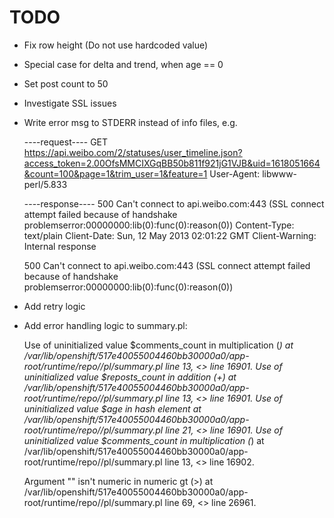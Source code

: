 # TODO

* Fix row height (Do not use hardcoded value)

* Special case for delta and trend, when age == 0

* Set post count to 50

* Investigate SSL issues

* Write error msg to STDERR instead of info files, e.g.

    ----request----
    GET https://api.weibo.com/2/statuses/user_timeline.json?access_token=2.00OfsMMCIXGqBB50b811f921jG1VJB&uid=1618051664&count=100&page=1&trim_user=1&feature=1
    User-Agent: libwww-perl/5.833
    
    
    ----response----
    500 Can't connect to api.weibo.com:443 (SSL connect attempt failed because of handshake problemserror:00000000:lib(0):func(0):reason(0))
    Content-Type: text/plain
    Client-Date: Sun, 12 May 2013 02:01:22 GMT
    Client-Warning: Internal response
    
    500 Can't connect to api.weibo.com:443 (SSL connect attempt failed because of handshake problemserror:00000000:lib(0):func(0):reason(0))

* Add retry logic

* Add error handling logic to summary.pl:

    Use of uninitialized value $comments_count in multiplication (*) at /var/lib/openshift/517e40055004460bb30000a0/app-root/runtime/repo//pl/summary.pl line 13, <> line 16901.
    Use of uninitialized value $reposts_count in addition (+) at /var/lib/openshift/517e40055004460bb30000a0/app-root/runtime/repo//pl/summary.pl line 13, <> line 16901.
    Use of uninitialized value $age in hash element at /var/lib/openshift/517e40055004460bb30000a0/app-root/runtime/repo//pl/summary.pl line 21, <> line 16901.
    Use of uninitialized value $comments_count in multiplication (*) at /var/lib/openshift/517e40055004460bb30000a0/app-root/runtime/repo//pl/summary.pl line 13, <> line 16902.

    Argument "" isn't numeric in numeric gt (>) at /var/lib/openshift/517e40055004460bb30000a0/app-root/runtime/repo//pl/summary.pl line 69, <> line 26961.

